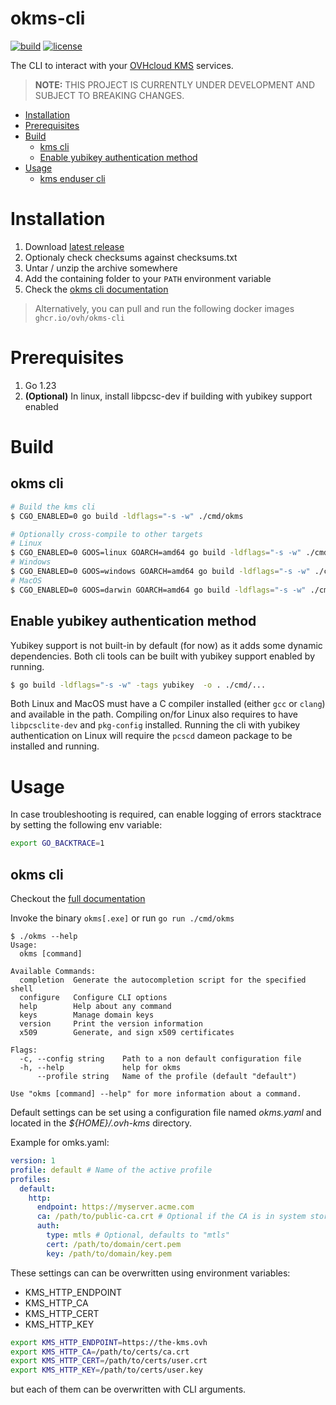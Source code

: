 # okms-cli
[![build](https://github.com/ovh/okms-cli/actions/workflows/build.yaml/badge.svg?branch=main)](https://github.com/ovh/okms-cli/actions/workflows/build.yaml)
[![license](https://img.shields.io/badge/license-Apache%202.0-red.svg?style=flat)](https://raw.githubusercontent.com/ovh/okms-sdk-go/master/LICENSE)

The CLI to interact with your [OVHcloud KMS](https://help.ovhcloud.com/csm/en-ie-kms-quick-start?id=kb_article_view&sysparm_article=KB0063362) services.

> **NOTE:** THIS PROJECT IS CURRENTLY UNDER DEVELOPMENT AND SUBJECT TO BREAKING CHANGES.

<!-- TOC start (generated with https://github.com/derlin/bitdowntoc) -->

- [Installation](#installation)
- [Prerequisites](#prerequisites)
- [Build](#build)
   * [kms cli](#kms-cli)
   * [Enable yubikey authentication method](#enable-yubikey-authentication-method)
- [Usage](#usage)
   * [kms enduser cli](#kms-enduser-cli)

<!-- TOC end -->

<!-- TOC --><a name="installation"></a>
# Installation
1. Download [latest release](https://github.com/ovh/okms-cli/releases/latest)
2. Optionaly check checksums against checksums.txt
3. Untar / unzip the archive somewhere
4. Add the containing folder to your `PATH` environment variable
5. Check the [okms cli documentation](./doc/okms.md)

> Alternatively, you can pull and run the following docker images `ghcr.io/ovh/okms-cli`

<!-- TOC --><a name="prerequisites"></a>
# Prerequisites

1. Go 1.23
2. **(Optional)** In linux, install libpcsc-dev if building with yubikey support enabled

<!-- TOC --><a name="build"></a>
# Build

<!-- TOC --><a name="kms-cli"></a>
## okms cli

```bash
# Build the kms cli
$ CGO_ENABLED=0 go build -ldflags="-s -w" ./cmd/okms

# Optionally cross-compile to other targets
# Linux
$ CGO_ENABLED=0 GOOS=linux GOARCH=amd64 go build -ldflags="-s -w" ./cmd/okms
# Windows
$ CGO_ENABLED=0 GOOS=windows GOARCH=amd64 go build -ldflags="-s -w" ./cmd/okms
# MacOS
$ CGO_ENABLED=0 GOOS=darwin GOARCH=amd64 go build -ldflags="-s -w" ./cmd/okms
```

<!-- TOC --><a name="enable-yubikey-authentication-method"></a>
## Enable yubikey authentication method
Yubikey support is not built-in by default (for now) as it adds some dynamic dependencies. Both cli tools can be built with
yubikey support enabled by running.
```bash
$ go build -ldflags="-s -w" -tags yubikey  -o . ./cmd/...
```
Both Linux and MacOS must have a C compiler installed (either `gcc` or `clang`) and available in the path.
Compiling on/for Linux also requires to have `libpcsclite-dev` and `pkg-config` installed.
Running the cli with yubikey authentication on Linux will require the `pcscd` dameon package to be installed and running.

<!-- TOC --><a name="usage"></a>
# Usage

In case troubleshooting is required, can enable logging of errors stacktrace by setting the following env variable:
```bash
export GO_BACKTRACE=1
```

<!-- TOC --><a name="kms-enduser-cli"></a>
## okms cli

Checkout the [full documentation](./doc/okms.md)

Invoke the binary `okms[.exe]` or run `go run ./cmd/okms`

```
$ ./okms --help            
Usage:
  okms [command]

Available Commands:
  completion  Generate the autocompletion script for the specified shell
  configure   Configure CLI options
  help        Help about any command
  keys        Manage domain keys
  version     Print the version information
  x509        Generate, and sign x509 certificates

Flags:
  -c, --config string    Path to a non default configuration file
  -h, --help             help for okms
      --profile string   Name of the profile (default "default")

Use "okms [command] --help" for more information about a command.
```

Default settings can be set using a configuration file named _okms.yaml_ and located in the _${HOME}/.ovh-kms_ directory.

Example for omks.yaml:

```yaml
version: 1
profile: default # Name of the active profile
profiles:
  default:
    http:
      endpoint: https://myserver.acme.com
      ca: /path/to/public-ca.crt # Optional if the CA is in system store
      auth:
        type: mtls # Optional, defaults to "mtls"
        cert: /path/to/domain/cert.pem
        key: /path/to/domain/key.pem
```

These settings can can be overwritten using environment variables:

- KMS_HTTP_ENDPOINT
- KMS_HTTP_CA
- KMS_HTTP_CERT
- KMS_HTTP_KEY

```bash
export KMS_HTTP_ENDPOINT=https://the-kms.ovh
export KMS_HTTP_CA=/path/to/certs/ca.crt
export KMS_HTTP_CERT=/path/to/certs/user.crt
export KMS_HTTP_KEY=/path/to/certs/user.key
```

but each of them can be overwritten with CLI arguments.
